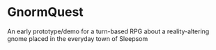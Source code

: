# GnormQuest
An early prototype/demo for a turn-based RPG about a reality-altering gnome placed in the everyday town of Sleepsom
